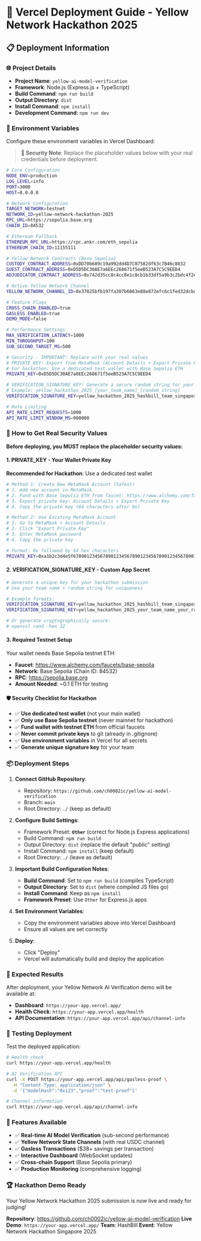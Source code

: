 # 🚀 Vercel Deployment Guide - Yellow Network Hackathon 2025

## 📋 Deployment Information

### 🌐 Project Details
- **Project Name**: `yellow-ai-model-verification`
- **Framework**: Node.js (Express.js + TypeScript)
- **Build Command**: `npm run build`
- **Output Directory**: `dist`
- **Install Command**: `npm install`
- **Development Command**: `npm run dev`

### 🔧 Environment Variables

Configure these environment variables in Vercel Dashboard:

> **🔐 Security Note**: Replace the placeholder values below with your real credentials before deployment.

```bash
# Core Configuration
NODE_ENV=production
LOG_LEVEL=info
PORT=3000
HOST=0.0.0.0

# Network Configuration
TARGET_NETWORK=testnet
NETWORK_ID=yellow-network-hackathon-2025
RPC_URL=https://sepolia.base.org
CHAIN_ID=84532

# Ethereum Fallback
ETHEREUM_RPC_URL=https://rpc.ankr.com/eth_sepolia
ETHEREUM_CHAIN_ID=11155111

# Yellow Network Contracts (Base Sepolia)
CUSTODY_CONTRACT_ADDRESS=0xDD70b689c19a992dd4D7C07582df63c7B46c8832
GUEST_CONTRACT_ADDRESS=0xD5D5DC30AE7a6EEc268671f5eeB523A7C5C9EED4
ADJUDICATOR_CONTRACT_ADDRESS=0x742d35cc8c4cc8e1c8cb1b33df5a9b3c2bdc4f2e

# Active Yellow Network Channel
YELLOW_NETWORK_CHANNEL_ID=0x37825bfb197fa307b6063e88e872efc6c1fed32dcbdb886ff584933bd05dfc9f

# Feature Flags
CROSS_CHAIN_ENABLED=true
GASLESS_ENABLED=true
DEMO_MODE=false

# Performance Settings
MAX_VERIFICATION_LATENCY=1000
MIN_THROUGHPUT=100
SUB_SECOND_TARGET_MS=500

# Security - IMPORTANT: Replace with your real values
# PRIVATE_KEY: Export from MetaMask (Account Details > Export Private Key)
# For hackathon: Use a dedicated test wallet with Base Sepolia ETH
PRIVATE_KEY=0xD5D5DC30AE7a6EEc268671f5eeB523A7C5C9EED4

# VERIFICATION_SIGNATURE_KEY: Generate a secure random string for your app
# Example: yellow_hackathon_2025_[your_team_name]_[random_string]
VERIFICATION_SIGNATURE_KEY=yellow_hackathon_2025_hashbill_team_singapore

# Rate Limiting
API_RATE_LIMIT_REQUESTS=1000
API_RATE_LIMIT_WINDOW_MS=900000
```

### 🔐 How to Get Real Security Values

**Before deploying, you MUST replace the placeholder security values:**

#### 1. **PRIVATE_KEY** - Your Wallet Private Key

**Recommended for Hackathon**: Use a dedicated test wallet

```bash
# Method 1: Create New MetaMask Account (Safest)
# 1. Add new account in MetaMask
# 2. Fund with Base Sepolia ETH from faucet: https://www.alchemy.com/faucets/base-sepolia
# 3. Export private key: Account Details > Export Private Key
# 4. Copy the private key (64 characters after 0x)

# Method 2: Use Existing MetaMask Account  
# 1. Go to MetaMask > Account Details
# 2. Click "Export Private Key"
# 3. Enter MetaMask password
# 4. Copy the private key

# Format: 0x followed by 64 hex characters
PRIVATE_KEY=0xa1b2c3d4e5f6789012345678901234567890123456789012345678901234567890
```

#### 2. **VERIFICATION_SIGNATURE_KEY** - Custom App Secret

```bash
# Generate a unique key for your hackathon submission
# Use your team name + random string for uniqueness

# Example formats:
VERIFICATION_SIGNATURE_KEY=yellow_hackathon_2025_hashbill_team_singapore_$(date +%s)
VERIFICATION_SIGNATURE_KEY=yellow_hackathon_2025_your_team_name_your_random_string

# Or generate cryptographically secure:
# openssl rand -hex 32
```

#### 3. **Required Testnet Setup**

Your wallet needs Base Sepolia testnet ETH:
- **Faucet**: https://www.alchemy.com/faucets/base-sepolia  
- **Network**: Base Sepolia (Chain ID: 84532)
- **RPC**: https://sepolia.base.org
- **Amount Needed**: ~0.1 ETH for testing

#### 🛡️ Security Checklist for Hackathon

- ✅ **Use dedicated test wallet** (not your main wallet)
- ✅ **Only use Base Sepolia testnet** (never mainnet for hackathon)
- ✅ **Fund wallet with testnet ETH** from official faucets
- ✅ **Never commit private keys** to git (already in .gitignore)
- ✅ **Use environment variables** in Vercel for all secrets
- ✅ **Generate unique signature key** for your team

### 📦 Deployment Steps

1. **Connect GitHub Repository**:
   - Repository: `https://github.com/ch0002ic/yellow-ai-model-verification`
   - Branch: `main`
   - Root Directory: `./` (keep as default)

2. **Configure Build Settings**:
   - Framework Preset: **`Other`** (correct for Node.js Express applications)
   - Build Command: `npm run build`
   - Output Directory: `dist` (replace the default "public" setting)
   - Install Command: `npm install` (keep default)
   - Root Directory: `./` (leave as default)

3. **Important Build Configuration Notes**:
   - **Build Command**: Set to `npm run build` (compiles TypeScript)
   - **Output Directory**: Set to `dist` (where compiled JS files go)
   - **Install Command**: Keep as `npm install`
   - **Framework Preset**: Use `Other` for Express.js apps

3. **Set Environment Variables**:
   - Copy the environment variables above into Vercel Dashboard
   - Ensure all values are set correctly

4. **Deploy**:
   - Click "Deploy" 
   - Vercel will automatically build and deploy the application

### 🎯 Expected Results

After deployment, your Yellow Network AI Verification demo will be available at:
- **Dashboard**: `https://your-app.vercel.app/`
- **Health Check**: `https://your-app.vercel.app/health`
- **API Documentation**: `https://your-app.vercel.app/api/channel-info`

### 🧪 Testing Deployment

Test the deployed application:

```bash
# Health check
curl https://your-app.vercel.app/health

# AI Verification API
curl -X POST https://your-app.vercel.app/api/gasless-proof \
  -H "Content-Type: application/json" \
  -d '{"modelHash":"0x123","proof":"test-proof"}'

# Channel information
curl https://your-app.vercel.app/api/channel-info
```

### 🎉 Features Available

- ✅ **Real-time AI Model Verification** (sub-second performance)
- ✅ **Yellow Network State Channels** (with real USDC channel)
- ✅ **Gasless Transactions** ($38+ savings per transaction)
- ✅ **Interactive Dashboard** (WebSocket updates)
- ✅ **Cross-chain Support** (Base Sepolia primary)
- ✅ **Production Monitoring** (comprehensive logging)

### 🏆 Hackathon Demo Ready

Your Yellow Network Hackathon 2025 submission is now live and ready for judging!

**Repository**: https://github.com/ch0002ic/yellow-ai-model-verification
**Live Demo**: `https://your-app.vercel.app/`
**Team**: HashBill
**Event**: Yellow Network Hackathon Singapore 2025